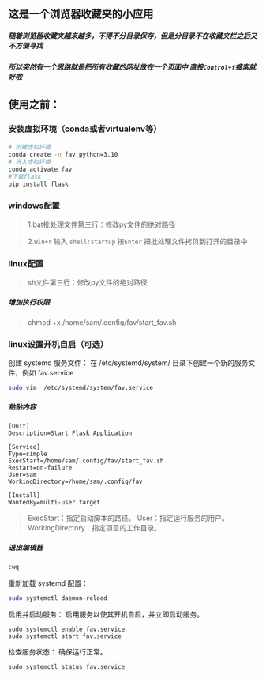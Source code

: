 ## 这是一个浏览器收藏夹的小应用

##### 随着浏览器收藏夹越来越多，不得不分目录保存，但是分目录不在收藏夹栏之后又不方便寻找

##### 所以突然有一个思路就是把所有收藏的网址放在一个页面中 直接`Control+f`搜索就好啦

## 使用之前：

### 安装虚拟环境（conda或者virtualenv等）

#### 

```sh
# 创建虚拟环境
conda create -n fav python=3.10
# 进入虚拟环境
conda activate fav
#下载flask
pip install flask
```

### windows配置
> 1.bat批处理文件第三行：修改py文件的绝对路径

> 2.`Win+r` 输入 `shell:startup` 按`Enter` 把批处理文件拷贝到打开的目录中

### linux配置
> sh文件第三行：修改py文件的绝对路径

##### 增加执行权限

> chmod +x /home/sam/.config/fav/start_fav.sh

### linux设置开机自启（可选）

创建 systemd 服务文件：
在 /etc/systemd/system/ 目录下创建一个新的服务文件，例如 fav.service

```sh
sudo vim  /etc/systemd/system/fav.service
```

##### 粘贴内容

```shell
[Unit]
Description=Start Flask Application

[Service]
Type=simple
ExecStart=/home/sam/.config/fav/start_fav.sh
Restart=on-failure
User=sam
WorkingDirectory=/home/sam/.config/fav

[Install]
WantedBy=multi-user.target
```

> ExecStart：指定启动脚本的路径。
> User：指定运行服务的用户。
> WorkingDirectory：指定项目的工作目录。

##### 退出编辑器

```sh
:wq
```

重新加载 systemd 配置：

```sh
sudo systemctl daemon-reload
```

启用并启动服务：
启用服务以使其开机自启，并立即启动服务。

```shell
sudo systemctl enable fav.service
sudo systemctl start fav.service
```

检查服务状态：
确保运行正常。

```shell
sudo systemctl status fav.service
```